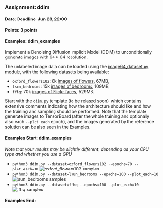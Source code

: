 ### Assignment: ddim
#### Date: Deadline: Jun 28, 22:00
#### Points: 3 points
#### Examples: ddim_examples

Implement a Denoising Diffusion Implicit Model (DDIM) to unconditionally
generate images with $64×64$ resolution.

The unlabeled image data can be loaded using the
[image64_dataset.py](https://github.com/ufal/npfl138/tree/master/labs/13/image64_dataset.py)
module, with the following datasets being available:
- `oxford_flowers102`: 8k [images of flowers](https://ufal.mff.cuni.cz/~straka/courses/npfl138/2324/demos/oxford_flowers102.jpg), 67MB,
- `lsun_bedrooms`: 15k [images of bedrooms](https://ufal.mff.cuni.cz/~straka/courses/npfl138/2324/demos/lsun_bedrooms.jpg), 109MB,
- `ffhq`: 70k [images of Flickr faces](https://ufal.mff.cuni.cz/~straka/courses/npfl138/2324/demos/ffhq.jpg), 529MB.

Start with the `ddim.py` template (to be relased soon), which contains extensive comments indicating how the architecture
should like and how the training and sampling should be performed. Note that the
template generate images to TensorBoard (after the whole training and optionally
also each `--plot_each` epoch), and the images generated by the reference
solution can be also seen in the Examples.

#### Examples Start: ddim_examples
_Note that your results may be slightly different, depending on your CPU type and whether you use a GPU._
- `python3 ddim.py --dataset=oxford_flowers102 --epochs=70 --plot_each=10`
![oxford_flowers102 samples](https://ufal.mff.cuni.cz/~straka/courses/npfl138/2324/demos/ddim-oxford_flowers102.webp)
- `python3 ddim.py --dataset=lsun_bedrooms --epochs=100 --plot_each=10`
![lsun_bedrooms samples](https://ufal.mff.cuni.cz/~straka/courses/npfl138/2324/demos/ddim-lsun_bedrooms.webp)
- `python3 ddim.py --dataset=ffhq --epochs=100 --plot_each=10`
![ffhq samples](https://ufal.mff.cuni.cz/~straka/courses/npfl138/2324/demos/ddim-ffhq.webp)
#### Examples End:
